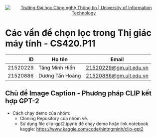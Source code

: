 <p align="center">
  <a href="https://www.uit.edu.vn/" title="Trường Đại học Công nghệ Thông tin" style="border: none;">
    <img src="https://i.imgur.com/WmMnSRt.png" alt="Trường Đại học Công nghệ Thông tin | University of Information Technology">
  </a>
</p>

# Các vấn đề chọn lọc trong Thị giác máy tính - CS420.P11
| ID | Họ tên | Email |
|------:|------------|----------|
|21520229|Tăng Minh Hiển|21520229@gm.uit.edu.vn|
|21520886|Dương Tấn Hoàng|21520886@gm.uit.edu.vn|
## Chủ đề Image Caption - Phương pháp CLIP kết hợp GPT-2
- Cách chạy demo của nhóm:
    + Cloning Repository của nhóm về.
    + Sử dụng file clip-gpt2.ipynb để chạy demo hoặc link notebook kaggle: https://www.kaggle.com/code/hintngminh/clip-gpt2
